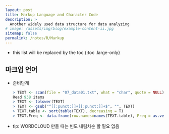 ```yaml
---
layout: post
title: Markup Language and Character Code
description: >
  Another widely used data structure for data analyzing
# image: /assets/img/blog/example-content-ii.jpg
sitemap: false
permalink: /notes/R/Markup
---
```


* this list will be replaced by the toc
{:toc .large-only}

## 마크업 언어

- 준비단계

  ```R
  > TEXT <- scan(file = "07_data01.txt", what = "char", quote = NULL)
  Read 938 items
  > TEXT <- tolower(TEXT)
  > TEXT <- gsub("^[[:punct:]]+[[:punct:]]+$", "", TEXT)
  > TEXT.table <- sort(table(TEXT), decreasing = T)
  > TEXT.Freq <- data.frame(row.names=names(TEXT.table), Freq = as.vector(TEXT.table))
  ```

- tip: WORDCLOUD 만들 때는 빈도 내림차순 할 필요 없음